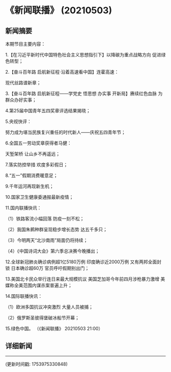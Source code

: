 # 《新闻联播》 (20210503)

## 新闻摘要

本期节目主要内容：


1.【在习近平新时代中国特色社会主义思想指引下】以降碳为重点战略方向 促进绿色转型；


2.【奋斗百年路 启航新征程·沿着高速看中国】连霍高速：

现代丝路谱新章；


3.【奋斗百年路 启航新征程——学党史 悟思想 办实事 开新局】赓续红色血脉 为群众办好实事；


4.第25届中国青年五四奖章评选结果揭晓；


5.央视快评：

努力成为堪当民族复兴重任的时代新人——庆祝五四青年节；


6.全国五一劳动奖章获得者马健：

天堑架桥 让山乡不再遥远；


7.落实防控举措 欢度多彩假日；


8.“五一”假期消费暖意足；


9.千年运河再现新生机；


10.国家卫生健康委通报最新疫情；


11.国内联播快讯：


（1）铁路客流小幅回落 防疫一刻不松；


（2）我国朱鹮种群呈现稳步增长态势 达五千多只；


（3）今明两天“北沙南雨”局面仍将持续；


（4）《中国诗词大会》第六季总决赛今晚播出；


12.全球新冠肺炎确诊病例超1亿5180万例 印度确诊近2000万例 又有两邦全面封锁 日本确诊超60万 官员呼吁假期别出门；


13.美国北卡民众举行连日来最大规模抗议 美国芝加哥今年前四月涉枪暴力激增 美媒称全美范围内谋杀案普遍上升；


14.国际联播快讯：


（1）欧洲多国抗议冲突激烈 大量人员被捕；


（2）俄罗斯圣彼得堡破冰船节开幕；


15.绿色中国。
（《新闻联播》 20210503 21:00）

## 详细新闻

---

(更新时间戳: 1753975330848)

